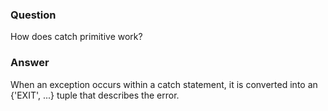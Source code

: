 ### Question
How does catch primitive work?


### Answer
When an exception occurs within a catch statement, it is converted into
an {\'EXIT\', \...} tuple that describes the error.


